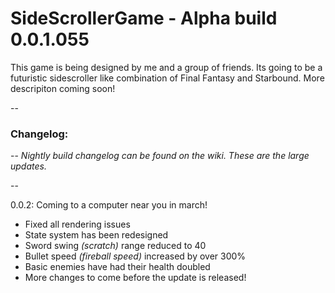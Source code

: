 # SideScrollerGame - Alpha build 0.0.1.055

This game is being designed by me and a group of friends. Its going to be a futuristic sidescroller like combination of Final Fantasy and Starbound. More descripiton coming soon!

--

### Changelog: 

--
*Nightly build changelog can be found on the wiki. These are the large updates.*

--

0.0.2: Coming to a computer near you in march!
- Fixed all rendering issues
- State system has been redesigned
- Sword swing *(scratch)* range reduced to 40
- Bullet speed *(fireball speed)* increased by over 300%
- Basic enemies have had their health doubled
- More changes to come before the update is released!
